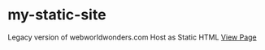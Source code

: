 # my-static-site
Legacy version of webworldwonders.com
Host as Static HTML [View Page](my-static-site-g6xk3.ondigitalocean.app)
